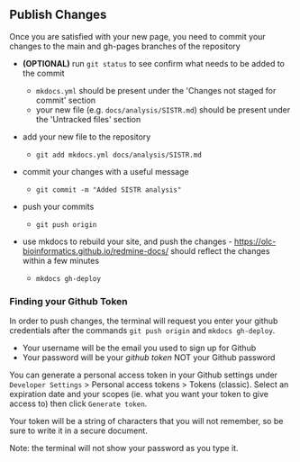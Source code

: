 ## Publish Changes

Once you are satisfied with your new page, you need to commit your changes to the main and gh-pages branches of the repository 

- **(OPTIONAL)** run `git status` to see confirm what needs to be added to the commit

	- `mkdocs.yml` should be present under the 'Changes not staged for commit' section
	- your new file (e.g. `docs/analysis/SISTR.md`) should be present under the 'Untracked files' section

- add your new file to the repository

	- `git add mkdocs.yml docs/analysis/SISTR.md`
	
- commit your changes with a useful message

	- `git commit -m "Added SISTR analysis"`
	
- push your commits

	- `git push origin`
	
- use mkdocs to rebuild your site, and push the changes - https://olc-bioinformatics.github.io/redmine-docs/ should reflect the changes within a few minutes

	- `mkdocs gh-deploy`
	
### Finding your Github Token

In order to push changes, the terminal will request you enter your github credentials after the commands `git push origin` and `mkdocs gh-deploy`.

- Your username will be the email you used to sign up for Github
- Your password will be your _github token_ NOT your Github password

You can generate a personal access token in your Github settings under `Developer Settings` > Personal access tokens > Tokens (classic). Select an expiration date and your scopes (ie. what you want your token to give access to) then click `Generate token`.

Your token will be a string of characters that you will not remember, so be sure to write it in a secure document.

Note: the terminal will not show your password as you type it.

